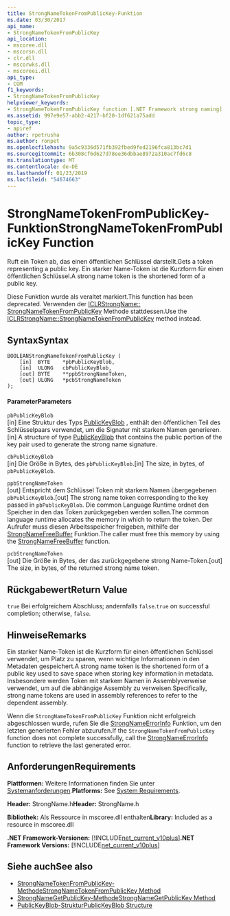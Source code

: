 ```yaml
---
title: StrongNameTokenFromPublicKey-Funktion
ms.date: 03/30/2017
api_name:
- StrongNameTokenFromPublicKey
api_location:
- mscoree.dll
- mscorsn.dll
- clr.dll
- mscorwks.dll
- mscoreei.dll
api_type:
- COM
f1_keywords:
- StrongNameTokenFromPublicKey
helpviewer_keywords:
- StrongNameTokenFromPublicKey function [.NET Framework strong naming]
ms.assetid: 997e9e57-abb2-4217-bf20-1df621a75add
topic_type:
- apiref
author: rpetrusha
ms.author: ronpet
ms.openlocfilehash: 9a5c9336d571fb392fbed9fed2196fca813bc7d1
ms.sourcegitcommit: 6b308cf6d627d78ee36dbbae8972a310ac7fd6c8
ms.translationtype: MT
ms.contentlocale: de-DE
ms.lasthandoff: 01/23/2019
ms.locfileid: "54674663"
---
```

# <a name="strongnametokenfrompublickey-function"></a><span data-ttu-id="2af16-102">StrongNameTokenFromPublicKey-Funktion</span><span class="sxs-lookup"><span data-stu-id="2af16-102">StrongNameTokenFromPublicKey Function</span></span>
<span data-ttu-id="2af16-103">Ruft ein Token ab, das einen öffentlichen Schlüssel darstellt.</span><span class="sxs-lookup"><span data-stu-id="2af16-103">Gets a token representing a public key.</span></span> <span data-ttu-id="2af16-104">Ein starker Name-Token ist die Kurzform für einen öffentlichen Schlüssel.</span><span class="sxs-lookup"><span data-stu-id="2af16-104">A strong name token is the shortened form of a public key.</span></span>  
  
 <span data-ttu-id="2af16-105">Diese Funktion wurde als veraltet markiert.</span><span class="sxs-lookup"><span data-stu-id="2af16-105">This function has been deprecated.</span></span> <span data-ttu-id="2af16-106">Verwenden der [ICLRStrongName:: StrongNameTokenFromPublicKey](../../../../docs/framework/unmanaged-api/hosting/iclrstrongname-strongnametokenfrompublickey-method.md) Methode stattdessen.</span><span class="sxs-lookup"><span data-stu-id="2af16-106">Use the [ICLRStrongName::StrongNameTokenFromPublicKey](../../../../docs/framework/unmanaged-api/hosting/iclrstrongname-strongnametokenfrompublickey-method.md) method instead.</span></span>  
  
## <a name="syntax"></a><span data-ttu-id="2af16-107">Syntax</span><span class="sxs-lookup"><span data-stu-id="2af16-107">Syntax</span></span>  
  
```  
BOOLEANStrongNameTokenFromPublicKey (   
    [in]  BYTE    *pbPublicKeyBlob,  
    [in]  ULONG   cbPublicKeyBlob,  
    [out] BYTE    **ppbStrongNameToken,  
    [out] ULONG   *pcbStrongNameToken  
);  
```  
  
#### <a name="parameters"></a><span data-ttu-id="2af16-108">Parameter</span><span class="sxs-lookup"><span data-stu-id="2af16-108">Parameters</span></span>  
 `pbPublicKeyBlob`  
 <span data-ttu-id="2af16-109">[in] Eine Struktur des Typs [PublicKeyBlob](../../../../docs/framework/unmanaged-api/strong-naming/publickeyblob-structure.md) , enthält den öffentlichen Teil des Schlüsselpaars verwendet, um die Signatur mit starkem Namen generieren.</span><span class="sxs-lookup"><span data-stu-id="2af16-109">[in] A structure of type [PublicKeyBlob](../../../../docs/framework/unmanaged-api/strong-naming/publickeyblob-structure.md) that contains the public portion of the key pair used to generate the strong name signature.</span></span>  
  
 `cbPublicKeyBlob`  
 <span data-ttu-id="2af16-110">[in] Die Größe in Bytes, des `pbPublicKeyBlob`.</span><span class="sxs-lookup"><span data-stu-id="2af16-110">[in] The size, in bytes, of `pbPublicKeyBlob`.</span></span>  
  
 `ppbStrongNameToken`  
 <span data-ttu-id="2af16-111">[out] Entspricht dem Schlüssel Token mit starkem Namen übergegebenen `pbPublicKeyBlob`.</span><span class="sxs-lookup"><span data-stu-id="2af16-111">[out] The strong name token corresponding to the key passed in `pbPublicKeyBlob`.</span></span> <span data-ttu-id="2af16-112">Die common Language Runtime ordnet den Speicher in den das Token zurückgegeben werden sollen.</span><span class="sxs-lookup"><span data-stu-id="2af16-112">The common language runtime allocates the memory in which to return the token.</span></span> <span data-ttu-id="2af16-113">Der Aufrufer muss diesen Arbeitsspeicher freigeben, mithilfe der [StrongNameFreeBuffer](../../../../docs/framework/unmanaged-api/strong-naming/strongnamefreebuffer-function.md) Funktion.</span><span class="sxs-lookup"><span data-stu-id="2af16-113">The caller must free this memory by using the [StrongNameFreeBuffer](../../../../docs/framework/unmanaged-api/strong-naming/strongnamefreebuffer-function.md) function.</span></span>  
  
 `pcbStrongNameToken`  
 <span data-ttu-id="2af16-114">[out] Die Größe in Bytes, der das zurückgegebene strong Name-Token.</span><span class="sxs-lookup"><span data-stu-id="2af16-114">[out] The size, in bytes, of the returned strong name token.</span></span>  
  
## <a name="return-value"></a><span data-ttu-id="2af16-115">Rückgabewert</span><span class="sxs-lookup"><span data-stu-id="2af16-115">Return Value</span></span>  
 <span data-ttu-id="2af16-116">`true` Bei erfolgreichem Abschluss; andernfalls `false`.</span><span class="sxs-lookup"><span data-stu-id="2af16-116">`true` on successful completion; otherwise, `false`.</span></span>  
  
## <a name="remarks"></a><span data-ttu-id="2af16-117">Hinweise</span><span class="sxs-lookup"><span data-stu-id="2af16-117">Remarks</span></span>  
 <span data-ttu-id="2af16-118">Ein starker Name-Token ist die Kurzform für einen öffentlichen Schlüssel verwendet, um Platz zu sparen, wenn wichtige Informationen in den Metadaten gespeichert.</span><span class="sxs-lookup"><span data-stu-id="2af16-118">A strong name token is the shortened form of a public key used to save space when storing key information in metadata.</span></span> <span data-ttu-id="2af16-119">Insbesondere werden Token mit starkem Namen in Assemblyverweise verwendet, um auf die abhängige Assembly zu verweisen.</span><span class="sxs-lookup"><span data-stu-id="2af16-119">Specifically, strong name tokens are used in assembly references to refer to the dependent assembly.</span></span>  
  
 <span data-ttu-id="2af16-120">Wenn die `StrongNameTokenFromPublicKey` Funktion nicht erfolgreich abgeschlossen wurde, rufen Sie die [StrongNameErrorInfo](../../../../docs/framework/unmanaged-api/strong-naming/strongnameerrorinfo-function.md) Funktion, um den letzten generierten Fehler abzurufen.</span><span class="sxs-lookup"><span data-stu-id="2af16-120">If the `StrongNameTokenFromPublicKey` function does not complete successfully, call the [StrongNameErrorInfo](../../../../docs/framework/unmanaged-api/strong-naming/strongnameerrorinfo-function.md) function to retrieve the last generated error.</span></span>  
  
## <a name="requirements"></a><span data-ttu-id="2af16-121">Anforderungen</span><span class="sxs-lookup"><span data-stu-id="2af16-121">Requirements</span></span>  
 <span data-ttu-id="2af16-122">**Plattformen:** Weitere Informationen finden Sie unter [Systemanforderungen](../../../../docs/framework/get-started/system-requirements.md).</span><span class="sxs-lookup"><span data-stu-id="2af16-122">**Platforms:** See [System Requirements](../../../../docs/framework/get-started/system-requirements.md).</span></span>  
  
 <span data-ttu-id="2af16-123">**Header:** StrongName.h</span><span class="sxs-lookup"><span data-stu-id="2af16-123">**Header:** StrongName.h</span></span>  
  
 <span data-ttu-id="2af16-124">**Bibliothek:** Als Ressource in mscoree.dll enthalten</span><span class="sxs-lookup"><span data-stu-id="2af16-124">**Library:** Included as a resource in mscoree.dll</span></span>  
  
 <span data-ttu-id="2af16-125">**.NET Framework-Versionen:** [!INCLUDE[net_current_v10plus](../../../../includes/net-current-v10plus-md.md)]</span><span class="sxs-lookup"><span data-stu-id="2af16-125">**.NET Framework Versions:** [!INCLUDE[net_current_v10plus](../../../../includes/net-current-v10plus-md.md)]</span></span>  
  
## <a name="see-also"></a><span data-ttu-id="2af16-126">Siehe auch</span><span class="sxs-lookup"><span data-stu-id="2af16-126">See also</span></span>
- [<span data-ttu-id="2af16-127">StrongNameTokenFromPublicKey-Methode</span><span class="sxs-lookup"><span data-stu-id="2af16-127">StrongNameTokenFromPublicKey Method</span></span>](../../../../docs/framework/unmanaged-api/hosting/iclrstrongname-strongnametokenfrompublickey-method.md)
- [<span data-ttu-id="2af16-128">StrongNameGetPublicKey-Methode</span><span class="sxs-lookup"><span data-stu-id="2af16-128">StrongNameGetPublicKey Method</span></span>](../../../../docs/framework/unmanaged-api/hosting/iclrstrongname-strongnamegetpublickey-method.md)
- [<span data-ttu-id="2af16-129">PublicKeyBlob-Struktur</span><span class="sxs-lookup"><span data-stu-id="2af16-129">PublicKeyBlob Structure</span></span>](../../../../docs/framework/unmanaged-api/strong-naming/publickeyblob-structure.md)
